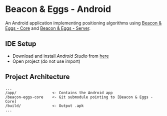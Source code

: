 # Beacon & Eggs - Android

An Android application implementing positioning algorithms using [Beacon & Eggs - Core](https://bitbucket.org/beaconeggs/beacon-eggs-core) and [Beacon & Eggs - Server](https://bitbucket.org/beaconeggs/beacon-eggs-server).


## IDE Setup

* Download and install *Android Studio* from [here](https://developer.android.com/sdk/installing/studio.html)
* Open project (do not use import)


## Project Architecture

```
...
/app/                <- Contains the Android app
/beacon-eggs-core    <- Git submodule pointing to [Beacon & Eggs - Core]
/build/              <- Output .apk
...
```
